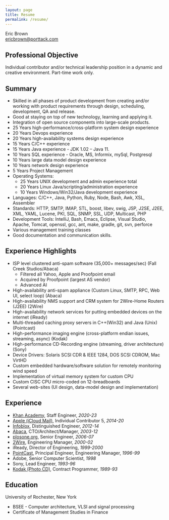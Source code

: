 ```yaml
---
layout: page
title: Resume
permalink: /resume/
---
```


Eric Brown <br> [ericbrown@porttack.com](mailto:ericbrown@porttack.com)

## Professional Objective

Individual contributor and/or technical leadership position in a dynamic and creative environment. Part-time work only.

## Summary

* Skilled in all phases of product development from creating and/or working with product requirements through design, scheduling, development, QA and release.
* Good at staying on top of new technology, learning and applying it.
* Integration of open source components into large-scale products.
* 25 Years high-performance/cross-platform system design experience
* 20 Years Devops experience
* 20 Years high-availability systems design experience
* 15 Years C/C++ experience
* 15 Years Java experience - JDK 1.02 – Java 11.
* 10 Years SQL experience - Oracle, MS, Informix, mySql, Postgresql
* 10 Years large data model design experience
* 10 Years network design experience
* 5 Years Project Management
* Operating Systems:
  * 25 Years UNIX development and admin experience total
  * 20 Years Linux Java/scripting/administration experience
  * 10 Years Windows/Win32/Java development experience
* Languages: C/C++, Java, Python, Ruby, Node, Bash, Awk, XSL, Assembler
* Standards: HTTP, SMTP, IMAP, STL, boost, libev, swig, JSP, J2SE, J2EE, XML, YAML, Lucene, PKI, SQL, SNMP, SSL, UDP, Multicast, PHP
* Development Tools: IntelliJ, Bash, Emacs, Eclipse, Visual Studio, Apache, Tomcat, openssl, gcc, ant, make, gradle, git, svn, perforce
* Various management training classes
* Good documentation and communication skills.

## Experience Highlights

* ISP level clustered anti-spam software (35,000+ messages/sec) (Fall Creek Studios/Abaca)
  * Filtered all Yahoo, Apple and Proofpoint email
  * Acquired by Proofpoint (largest AS vendor)
  * Advanced AI
* High-availability anti-spam appliance (Custom Linux, SMTP, RPC, Web UI, select loop) (Abaca)
* High-availability NMS support and CRM system for 2Wire-Home Routers (J2EE) (2Wire)
* High-availability network services for putting embedded devices on the internet (iReady)
* Multi-threaded caching proxy servers in C++(Win32) and Java (Unix) (Pointcast)
* High-performance imaging engine (cross-platform endian issues, streaming, async) (Kodak)
* High-performance CD-Recording engine (streaming, driver architecture) (Sony)
* Device Drivers: Solaris SCSI CDR & IEEE 1284, DOS SCSI CDROM, Mac VirtHD
* Custom embedded hardware/software solution for remotely monitoring wind speed
* Implementation of virtual memory system for custom CPU
* Custom CISC CPU micro-coded on 12-breadboards
* Several web-sites (UI design, data-model design and implementation)

## Experience

* [Khan Academy](https://www.khanacademy.org/), Staff Engineer, *2020-23*
* [Apple (iCloud Mail)](https://www.icloud.com/mail), Individual Contributor 5, *2014-20*
* [Infoblox](https://www.infoblox.com/products/bloxone-ddi/), Distinguished Engineer, *2012-14*
* [Abaca](https://www.proofpoint.com/us/proofpoint-inc-acquires-abaca-technology-corporation), CTO/Architect/Manager, *2003-12*
* [plosone.org](https://plos.org/), Senior Engineer, *2006-07*
* [2Wire](https://en.wikipedia.org/wiki/2Wire), Engineering Manager, *2000-02*
* iReady, Director of Engineering, *1999-2000*
* [PointCast](https://en.wikipedia.org/wiki/PointCast), Principal Engineer, Engineering Manager, *1996-99*
* Adobe, Senior Computer Scientist, *1998*
* Sony, Lead Engineer, *1993-96*
* [Kodak (Photo CD)](https://en.wikipedia.org/wiki/Photo_CD), Contract Programmer, *1989-93*


## Education

University of Rochester, New York
* BSEE - Computer architecture, VLSI and signal processing
* Certificate of Management Studies in Finance

